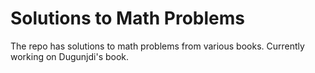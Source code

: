 # Solutions to Math Problems

The repo has solutions to math problems from various books. Currently working on Dugunjdi's book.

